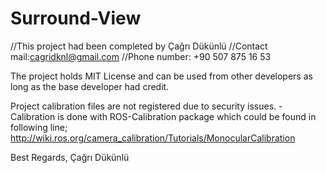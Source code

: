 # Surround-View
//This project had been completed by Çağrı Dükünlü
//Contact mail:cagridknl@gmail.com
//Phone number: +90 507 875 16 53

The project holds MIT License and can be used from other developers as long as the base developer had credit.

Project calibration files are not registered due to security issues.
-Calibration is done with ROS-Calibration package which could be found in following line;
http://wiki.ros.org/camera_calibration/Tutorials/MonocularCalibration

Best Regards,
Çağrı Dükünlü
